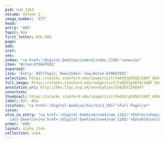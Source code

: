 ```yaml
---
pid: num_1164
volume: Volume 2
image_number: '177'
head:
entry: '897'
topic: Now
first_letter: 876-900
page:
add:
xref:
see:
index: "<a href='/digital-beehive/index3/index_2746/'>now</a>"
item: "#item-6f084f855"
unparsed:
line: 'Entry: 897|Topic: Now|Index: now|#item-6f084f855'
selection: https://stacks.stanford.edu/image/iiif/fm855tg5659/1607_0644/396,1737,2864,308/full/0/default.jpg
full_image: https://stacks.stanford.edu/image/iiif/fm855tg5659/1607_0644/full/full/0/default.jpg
annotation_uri: http://dev.llgc.org.uk/annotation/1582653246847
insertion:
thumbnail: https://stacks.stanford.edu/image/iiif/fm855tg5659/1607_0644/396,1737,600,180/250,/0/default.jpg
label: 897. Now
location: "<a href='/digital-beehive/toc/toc2_167/'>Full Page</a>"
issue:
also_in_entry: "<a href='/digital-beehive/num4/num_1162/'>Pottersshop</a>|<a href='/digital-beehive/num4/num_1163/'>To
  cast down</a>|<a href='/digital-beehive/num4/num_1165/'>Excom[m]unication</a>"
order: '086'
layout: alpha_item
collection: num4
---
```

